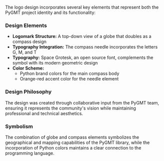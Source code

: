 The logo design incorporates several key elements that represent both the PyGMT project identity and its functionality:

### Design Elements
- **Logomark Structure:** A top-down view of a globe that doubles as a compass design
- **Typography Integration:** The compass needle incorporates the letters G, M, and T
- **Typography:** Space Grotesk, an open source font, complements the symbol with its modern geometric design
- **Color Scheme:**
    - Python brand colors for the main compass body
    - Orange-red accent color for the needle element

### Design Philosophy
The design was created through collaborative input from the PyGMT team, ensuring it represents the community's vision while maintaining professional and technical aesthetics.

### Symbolism
The combination of globe and compass elements symbolizes the geographical and mapping capabilities of the PyGMT library, while the incorporation of Python colors maintains a clear connection to the programming language.
